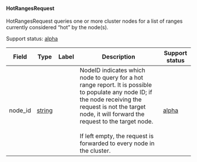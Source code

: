 

<a name="cockroach.server.serverpb.HotRangesRequest"></a>
#### HotRangesRequest

HotRangesRequest queries one or more cluster nodes for a list
of ranges currently considered “hot” by the node(s).

Support status: [alpha](#support-status)


| Field | Type | Label | Description | Support status |
| ----- | ---- | ----- | ----------- | -------------- |
| node_id | [string](#string) |  | NodeID indicates which node to query for a hot range report. It is possible to populate any node ID; if the node receiving the request is not the target node, it will forward the request to the target node.<br><br>If left empty, the request is forwarded to every node in the cluster. | [alpha](#support-status) |


